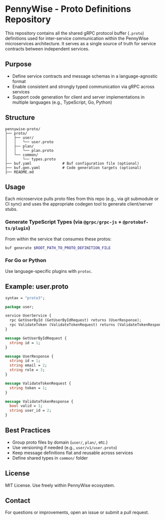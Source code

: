 # PennyWise - Proto Definitions Repository

This repository contains all the shared gRPC protocol buffer (`.proto`) definitions used for inter-service communication within the PennyWise microservices architecture. It serves as a single source of truth for service contracts between independent services.

## Purpose

- Define service contracts and message schemas in a language-agnostic format
- Enable consistent and strongly typed communication via gRPC across services
- Support code generation for client and server implementations in multiple languages (e.g., TypeScript, Go, Python)

## Structure

```
pennywise-proto/
├── proto/
│   ├── user/
│   │   └── user.proto
│   ├── plan/
│   │   └── plan.proto
│   └── common/
│       └── types.proto
├── buf.yaml              # Buf configuration file (optional)
├── buf.gen.yaml          # Code generation targets (optional)
├── README.md
```

## Usage

Each microservice pulls proto files from this repo (e.g., via git submodule or CI sync) and uses the appropriate codegen tool to generate client/server stubs.

### Generate TypeScript Types (via `@grpc/grpc-js` + `@protobuf-ts/plugin`)

From within the service that consumes these protos:

```bash
buf generate $ROOT_PATH_TO_PROTO_DEFINITION_FILE
```

### For Go or Python

Use language-specific plugins with `protoc`.

## Example: user.proto

```proto
syntax = "proto3";

package user;

service UserService {
  rpc GetUserById (GetUserByIdRequest) returns (UserResponse);
  rpc ValidateToken (ValidateTokenRequest) returns (ValidateTokenResponse);
}

message GetUserByIdRequest {
  string id = 1;
}

message UserResponse {
  string id = 1;
  string email = 2;
  string role = 3;
}

message ValidateTokenRequest {
  string token = 1;
}

message ValidateTokenResponse {
  bool valid = 1;
  string user_id = 2;
}
```

## Best Practices

- Group proto files by domain (`user/`, `plan/`, etc.)
- Use versioning if needed (e.g., `user/v1/user.proto`)
- Keep message definitions flat and reusable across services
- Define shared types in `common/` folder

## License

MIT License. Use freely within PennyWise ecosystem.

## Contact

For questions or improvements, open an issue or submit a pull request.
